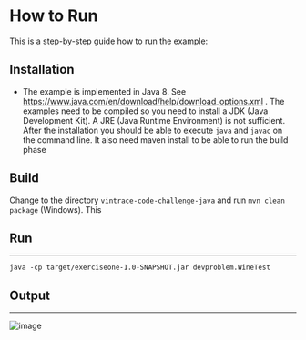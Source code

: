 # How to Run

This is a step-by-step guide how to run the example:

## Installation

* The example is implemented in Java 8. See    https://www.java.com/en/download/help/download_options.xml . The
   examples need to be compiled so you need to install a JDK (Java    Development Kit). A JRE (Java Runtime Environment) is not
   sufficient. After the installation you should be able to execute   `java` and `javac` on the command line.
    It also need maven install to be able to run the build phase
   
## Build

Change to the directory `vintrace-code-challenge-java` and run `mvn clean package` 
 (Windows). This

## Run 
------
    java -cp target/exerciseone-1.0-SNAPSHOT.jar devproblem.WineTest
    

## Output 
------

 ![image](https://user-images.githubusercontent.com/17228294/89143038-8911bc00-d58c-11ea-9053-54b24a778027.png)
   
